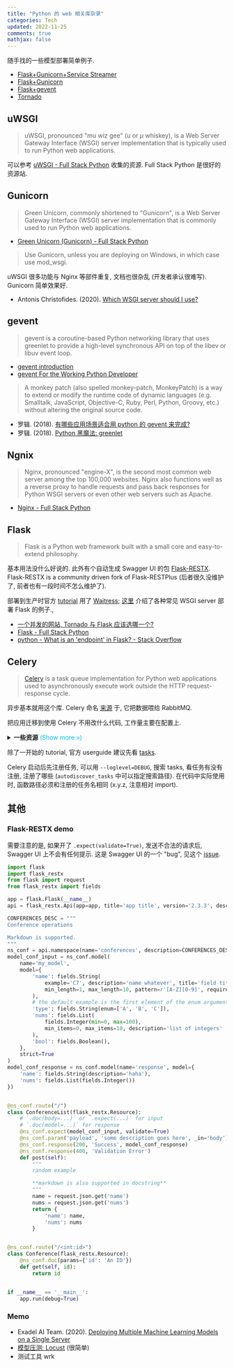 ```yaml
---
title: "Python 的 web 相关库杂录"
categories: Tech
updated: 2022-11-25
comments: true
mathjax: false
---
```


随手找的一些模型部署简单例子.

- [Flask+Gunicorn+Service Streamer](https://zhuanlan.zhihu.com/p/460235764)
- [Flask+Gunicorn](https://blog.csdn.net/nuohuang3371/article/details/113061659)
- [Flask+gevent](https://zhuanlan.zhihu.com/p/143678340)
- [Tornado](https://mp.weixin.qq.com/s/Axkti1PXDh6o2bx6MMvnKQ)

<!-- more -->

## uWSGI

> uWSGI, pronounced "mu wiz gee" (u or $\mu$ whiskey), is a Web Server Gateway Interface (WSGI) server implementation that is typically used to run Python web applications.

可以参考 [uWSGI - Full Stack Python](https://www.fullstackpython.com/uwsgi.html) 收集的资源. Full Stack Python 是很好的资源站.

## Gunicorn

> Green Unicorn, commonly shortened to "Gunicorn", is a Web Server Gateway Interface (WSGI) server implementation that is commonly used to run Python web applications.

- [Green Unicorn (Gunicorn) - Full Stack Python](https://www.fullstackpython.com/green-unicorn-gunicorn.html)

> Use Gunicorn, unless you are deploying on Windows, in which case use mod_wsgi.

uWSGI 很多功能与 Nginx 等部件重复, 文档也很杂乱 (开发者承认很难写). Gunicorn 简单效果好.

- Antonis Christofides. (2020). [Which WSGI server should I use?](https://medium.com/django-deployment/which-wsgi-server-should-i-use-a70548da6a83)

## gevent

> gevent is a coroutine-based Python networking library that uses greenlet to provide a high-level synchronous API on top of the libev or libuv event loop.

- [gevent introduction](http://www.gevent.org/intro.html)
- [gevent For the Working Python Developer](https://sdiehl.github.io/gevent-tutorial/)

> A monkey patch (also spelled monkey-patch, MonkeyPatch) is a way to extend or modify the runtime code of dynamic languages (e.g. Smalltalk, JavaScript, Objective-C, Ruby, Perl, Python, Groovy, etc.) without altering the original source code.

- 罗辑. (2018). [有哪些应用场景适合用 python 的 gevent 来完成?](https://www.zhihu.com/question/26671162/answer/38614017)
- 罗辑. (2018). [Python 黑魔法: greenlet](https://www.zhihu.com/question/29995881/answer/83152937)

## Ngnix

> Nginx, pronounced "engine-X", is the second most common web server among the top 100,000 websites. Nginx also functions well as a reverse proxy to handle requests and pass back responses for Python WSGI servers or even other web servers such as Apache.

- [Nginx - Full Stack Python](https://www.fullstackpython.com/nginx.html)

## Flask

> Flask is a Python web framework built with a small core and easy-to-extend philosophy.

基本用法没什么好说的. 此外有个自动生成 Swagger UI 的包 [Flask-RESTX](https://flask-restx.readthedocs.io/en/latest/). Flask-RESTX is a community driven fork of Flask-RESTPlus (后者很久没维护了, 前者也有一段时间不怎么维护了).

部署到生产时官方 [tutorial](https://flask.palletsprojects.com/en/2.2.x/tutorial/deploy/#run-with-a-production-server) 用了 [Waitress](https://docs.pylonsproject.org/projects/waitress/en/stable/); [这里](https://flask.palletsprojects.com/en/2.2.x/deploying/) 介绍了各种常见 WSGI server 部署 Flask 的例子.,

- [一个并发的网站, Tornado 与 Flask 应该选哪一个?](https://www.zhihu.com/question/27316652/answer/299186589)
- [Flask - Full Stack Python](https://www.fullstackpython.com/flask.html)
- [python - What is an 'endpoint' in Flask? - Stack Overflow](https://stackoverflow.com/questions/19261833/what-is-an-endpoint-in-flask)

## Celery

> [Celery](https://www.fullstackpython.com/celery.html) is a task queue implementation for Python web applications used to asynchronously execute work outside the HTTP request-response cycle. 

异步基本就用这个库. Celery 命名 [来源](https://github.com/celery/celery/issues/6048) 于, 它把数据喂给 RabbitMQ. 

把应用迁移到使用 Celery 不用改什么代码, 工作量主要在配置上. 

<details><summary><b>一些资源</b><font color="deepskyblue"> (Show more &raquo;)</font></summary>
<p><a href="https://www.fullstackpython.com/celery.html">Full Stack Python</a></p>
<ul>
<li><a href="https://simpleisbetterthancomplex.com/tutorial/2017/08/20/how-to-use-celery-with-django.html">How to Use Celery and RabbitMQ with Django</a> is a great tutorial that shows how to both install and set up a basic task with Django.</li>
<li><a href="https://denibertovic.com/posts/celery-best-practices/">Celery - Best Practices</a> explains things you should not do with Celery and shows some underused features for making task queues easier to work with.</li>
<li><a href="https://blog.balthazar-rouberol.com/celery-best-practices">Celery Best Practices</a> is a different author's follow up to the above best practices post that builds upon some of his own learnings from 3+ years using Celery.</li>
</ul>
<p>其他看到的</p>
<ul>
<li><a href="https://stackoverflow.com/questions/9077687/why-use-celery-instead-of-rabbitmq">python - Why use Celery instead of RabbitMQ? - Stack Overflow</a></li>
<li><a href="https://blog.wolt.com/engineering/2021/09/15/5-tips-for-writing-production-ready-celery-tasks/">5 tips for writing production-ready Celery tasks - Wolt Blog</a></li>
<li><a href="https://progressstory.com/tech/python/production-ready-celery-configuration/">Production-ready Celery configuration - Progress Story</a></li>
</ul>
<p>进一步解释 Celery 机制</p>
<ul>
<li><a href="http://www.ines-panker.com/2020/10/28/celery-explained.html">Celery: A Few Gotchas Explained</a></li>
<li><a href="https://www.distributedpython.com/2018/10/26/celery-execution-pool/">Celery Execution Pools: What is it all about? | distributedpython</a> 这是专门写 Celery 的博客</li>
</ul></details>

除了一开始的 tutorial, 官方 userguide 建议先看 [tasks](https://docs.celeryq.dev/en/stable/userguide/tasks.html).

Celery 启动后先注册任务, 可以用 `--loglevel=DEBUG`, 搜索 tasks, 看任务有没有注册, 注册了哪些 (`autodiscover_tasks` 中可以指定搜索路径). 在代码中实际使用时, 函数路径必须和注册的任务名相同 (x.y.z, 注意相对 import).

## 其他

### Flask-RESTX demo

需要注意的是, 如果开了 `.expect(validate=True)`, 发送不合法的请求后, Swagger UI 上不会有任何提示. 这是 Swagger UI 的一个 "bug", 见这个 [issue](https://github.com/python-restx/flask-restx/issues/472).

```python
import flask
import flask_restx
from flask import request
from flask_restx import fields

app = flask.Flask(__name__)
api = flask_restx.Api(app=app, title='app title', version='2.3.3', description='app desc')

CONFERENCES_DESC = """
Conference operations

Markdown is supported.
"""
ns_conf = api.namespace(name='conferences', description=CONFERENCES_DESC)
model_conf_input = ns_conf.model(
    name='my_model',
    model={
        'name': fields.String(
            example='C7', description='name whatever', title='field title',
            min_length=1, max_length=10, pattern=r'[A-Z][0-9]', required=True
        ),
        # the default example is the first element of the enum argument ('A' in this case)
        'type': fields.String(enum=['A', 'B', 'C']),
        'nums': fields.List(
            fields.Integer(min=0, max=100),
            min_items=0, max_items=10, description='list of integers'
        ),
        'bool': fields.Boolean(),
    },
    strict=True
)
model_conf_response = ns_conf.model(name='response', model={
    'name': fields.String(description='haha'),
    'nums': fields.List(fields.Integer())
})


@ns_conf.route("/")
class ConferenceList(flask_restx.Resource):
    # `.doc(body=...)` or `.expect(...)` for input
    # `.doc(model=...)` for response
    @ns_conf.expect(model_conf_input, validate=True)
    @ns_conf.param('payload', 'some description goes here', _in='body')
    @ns_conf.response(200, 'Success', model_conf_response)
    @ns_conf.response(400, 'Validation Error')
    def post(self):
        """
        random example

        **markdown is also supported in docstring**
        """
        name = request.json.get('name')
        nums = request.json.get('nums')
        return {
            'name': name,
            'nums': nums
        }


@ns_conf.route("/<int:id>")
class Conference(flask_restx.Resource):
    @ns_conf.doc(params={'id': 'An ID'})
    def get(self, id):
        return id


if __name__ == '__main__':
    app.run(debug=True)
```

### Memo

- Exadel AI Team. (2020). [Deploying Multiple Machine Learning Models on a Single Server](https://exadel.com/news/deploying-multiple-machine-learning-models-on-a-single-server/)
- [模型压测: Locust](https://zhuanlan.zhihu.com/p/475826716) (很简单)
- 测试工具 wrk
